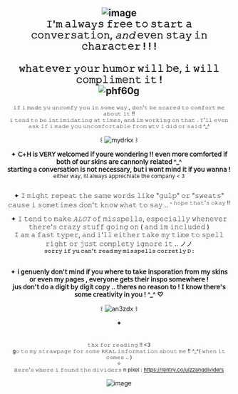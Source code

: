 <div align="center">

 ##  ![image](https://github.com/user-attachments/assets/fe80f0eb-e18c-4ad1-91c7-9f3aed51f139)<br>𝙸'𝚖 𝚊𝚕𝚠𝚊𝚢𝚜 𝚏𝚛𝚎𝚎 𝚝𝚘 𝚜𝚝𝚊𝚛𝚝 𝚊 𝚌𝚘𝚗𝚟𝚎𝚛𝚜𝚊𝚝𝚒𝚘𝚗, *𝚊𝚗𝚍* 𝚎𝚟𝚎𝚗 𝚜𝚝𝚊𝚢 𝚒𝚗 𝚌𝚑𝚊𝚛𝚊𝚌𝚝𝚎𝚛 ! ! !<br><br>𝚠𝚑𝚊𝚝𝚎𝚟𝚎𝚛 𝚢𝚘𝚞𝚛 𝚑𝚞𝚖𝚘𝚛 𝚠𝚒𝚕𝚕 𝚋𝚎, 𝚒 𝚠𝚒𝚕𝚕 𝚌𝚘𝚖𝚙𝚕𝚒𝚖𝚎𝚗𝚝 𝚒𝚝 !<br>![phf60g](https://github.com/user-attachments/assets/a7849a4c-2821-4ff7-858e-f8c0b2374cf7)






  
 <sup>𝚒𝚏 𝚒 𝚖𝚊𝚍𝚎 𝚢𝚞 𝚞𝚗𝚌𝚘𝚖𝚏𝚢 𝚢𝚘𝚞 𝚒𝚗 𝚜𝚘𝚖𝚎 𝚠𝚊𝚢 , 𝚍𝚘𝚗'𝚝 𝚋𝚎 𝚜𝚌𝚊𝚛𝚎𝚍 𝚝𝚘 𝚌𝚘𝚖𝚏𝚘𝚛𝚝 𝚖𝚎 𝚊𝚋𝚘𝚞𝚝 𝚒𝚝 !! <br> 𝚒 𝚝𝚎𝚗𝚍 𝚝𝚘 𝚋𝚎 𝚒𝚗𝚝𝚒𝚖𝚒𝚍𝚊𝚝𝚒𝚗𝚐 𝚊𝚝 𝚝𝚒𝚖𝚎𝚜, 𝚊𝚗𝚍 𝚒𝚖 𝚠𝚘𝚛𝚔𝚒𝚗𝚐 𝚘𝚗 𝚝𝚑𝚊𝚝 .  𝙸'𝚕𝚕 𝚎𝚟𝚎𝚗 𝚊𝚜𝚔 𝚒𝚏 𝚒 𝚖𝚊𝚍𝚎 𝚢𝚘𝚞 𝚞𝚗𝚌𝚘𝚖𝚏𝚘𝚛𝚝𝚊𝚋𝚕𝚎 𝚏𝚛𝚘𝚖 𝚠𝚝𝚟 𝚒 𝚍𝚒𝚍 𝚘𝚛 𝚜𝚊𝚒𝚍 ^_^

꒰ ![mydrkx](https://github.com/user-attachments/assets/e657ad79-70d1-4617-91fe-3e51dde1ba3d)
꒱

 ✦ **𝖢+𝖧 𝗂𝗌 𝖵𝖤𝖱𝖸 𝗐𝖾𝗅𝖼𝗈𝗆𝖾𝖽 𝗂𝖿 𝗒𝗈𝗎𝗋𝖾 𝗐𝗈𝗇𝖽𝖾𝗋𝗂𝗇𝗀 !! 𝖾𝗏𝖾𝗇 𝗆𝗈𝗋𝖾 𝖼𝗈𝗆𝖿𝗈𝗋𝗍𝖾𝖽 𝗂𝖿 𝖻𝗈𝗍𝗁 𝗈𝖿 𝗈𝗎𝗋 𝗌𝗄𝗂𝗇𝗌 𝖺𝗋𝖾 𝖼𝖺𝗇𝗇𝗈𝗇𝗅𝗒 𝗋𝖾𝗅𝖺𝗍𝖾𝖽 ^_^<br> 𝗌𝗍𝖺𝗋𝗍𝗂𝗇𝗀 𝖺 𝖼𝗈𝗇𝗏𝖾𝗋𝗌𝖺𝗍𝗂𝗈𝗇 𝗂𝗌 𝗇𝗈𝗍 𝗇𝖾𝖼𝖾𝗌𝗌𝖺𝗋𝗒, 𝖻𝗎𝗍 𝗂 𝗐𝗈𝗇𝗍 𝗆𝗂𝗇𝖽 𝗂𝗍 𝗂𝖿 𝗒𝗈𝗎 𝗐𝖺𝗇𝗇𝖺 !** <sup>𝖾𝗂𝗍𝗁𝖾𝗋 𝗐𝖺𝗒, 𝗂𝗅𝗅 𝖺𝗅𝗐𝖺𝗒𝗌 𝖺𝗉𝗉𝗋𝖾𝖼𝗁𝗂𝖺𝗍𝖾 𝗍𝗁𝖾 𝖼𝗈𝗆𝗉𝖺𝗇𝗒 < 3<br><br>

✦   𝙸 𝚖𝚒𝚐𝚑𝚝 𝚛𝚎𝚙𝚎𝚊𝚝 𝚝𝚑𝚎 𝚜𝚊𝚖𝚎 𝚠𝚘𝚛𝚍𝚜 𝚕𝚒𝚔𝚎 "𝚐𝚞𝚕𝚙" 𝚘𝚛 "𝚜𝚠𝚎𝚊𝚝𝚜" 𝚌𝚊𝚞𝚜𝚎 𝚒 𝚜𝚘𝚖𝚎𝚝𝚒𝚖𝚎𝚜 𝚍𝚘𝚗'𝚝 𝚔𝚗𝚘𝚠 𝚠𝚑𝚊𝚝 𝚝𝚘 𝚜𝚊𝚢 .. <sup>- 𝚑𝚘𝚙𝚎 𝚝𝚑𝚊𝚝'𝚜 𝚘𝚔𝚊𝚢 !!


 ✦     𝙸 𝚝𝚎𝚗𝚍 𝚝𝚘 𝚖𝚊𝚔𝚎 *𝙰𝙻𝙾𝚃* 𝚘𝚏 𝚖𝚒𝚜𝚜𝚙𝚎𝚕𝚕𝚜, 𝚎𝚜𝚙𝚎𝚌𝚒𝚊𝚕𝚕𝚢 𝚠𝚑𝚎𝚗𝚎𝚟𝚎𝚛 𝚝𝚑𝚎𝚛𝚎'𝚜 𝚌𝚛𝚊𝚣𝚢 𝚜𝚝𝚞𝚏𝚏 𝚐𝚘𝚒𝚗𝚐 𝚘𝚗 ( 𝚊𝚗𝚍 𝚒𝚖 𝚒𝚗𝚌𝚕𝚞𝚍𝚎𝚍 )<br>𝙸 𝚊𝚖 𝚊 𝚏𝚊𝚜𝚝 𝚝𝚢𝚙𝚎𝚛, 𝚊𝚗𝚍 𝚒'𝚕𝚕 𝚎𝚒𝚝𝚑𝚎𝚛 𝚝𝚊𝚔𝚎 𝚖𝚢 𝚝𝚒𝚖𝚎 𝚝𝚘 𝚜𝚙𝚎𝚕𝚕 𝚛𝚒𝚐𝚑𝚝 𝚘𝚛 𝚓𝚞𝚜𝚝 𝚌𝚘𝚖𝚙𝚕𝚎𝚝𝚢 𝚒𝚐𝚗𝚘𝚛𝚎 𝚒𝚝 .. ノノ<br><sup>**𝚜𝚘𝚛𝚛𝚢 𝚒𝚏 𝚢𝚞 𝚌𝚊𝚗'𝚝 𝚛𝚎𝚊𝚍 𝚖𝚢 𝚖𝚒𝚜𝚜𝚙𝚎𝚕𝚕𝚜 𝚌𝚘𝚛𝚛𝚎𝚝𝚕𝚢  𝙳 :**<sup>

<br>✦  **𝗂 𝗀𝖾𝗇𝗎𝖾𝗇𝗅𝗒 𝖽𝗈𝗇'𝗍 𝗆𝗂𝗇𝖽 𝗂𝖿 𝗒𝗈𝗎 𝗐𝗁𝖾𝗋𝖾 𝗍𝗈 𝗍𝖺𝗄𝖾 𝗂𝗇𝗌𝗉𝗈𝗋𝖺𝗍𝗂𝗈𝗇 𝖿𝗋𝗈𝗆 𝗆𝗒 𝗌𝗄𝗂𝗇𝗌 𝗈𝗋 𝖾𝗏𝖾𝗇 𝗆𝗒 𝗉𝖺𝗀𝖾𝗌 , 𝖾𝗏𝖾𝗋𝗒𝗈𝗇𝖾 𝗀𝖾𝗍𝗌 𝗍𝗁𝖾𝗂𝗋 𝗂𝗇𝗌𝗉𝗈 𝗌𝗈𝗆𝖾𝗐𝗁𝖾𝗋𝖾 !<br>𝗃𝗎𝗌 𝖽𝗈𝗇'𝗍 𝖽𝗈 𝖺 𝖽𝗂𝗀𝗂𝗍 𝖻𝗒 𝖽𝗂𝗀𝗂𝗍 𝖼𝗈𝗉𝗒 .. 𝗍𝗁𝖾𝗋𝖾𝗌 𝗇𝗈 𝗋𝖾𝖺𝗌𝗈𝗇 𝗍𝗈 ! 𝖨 𝗄𝗇𝗈𝗐 𝗍𝗁𝖾𝗋𝖾'𝗌 𝗌𝗈𝗆𝖾 𝖼𝗋𝖾𝖺𝗍𝗂𝗏𝗂𝗍𝗒 𝗂𝗇 𝗒𝗈𝗎 ! ^_^ ♡**

꒰ ![an3zdx](https://github.com/user-attachments/assets/a5cd595a-163c-4221-9894-115b42aeb325) ꒱


 
✦ <br><br><br><sup>𝚝𝚑𝚡 𝚏𝚘𝚛 𝚛𝚎𝚊𝚍𝚒𝚗𝚐 !! <3<br>g𝚘 𝚝𝚘 𝚖𝚢 𝚜𝚝𝚛𝚊𝚠𝚙𝚊𝚐𝚎 𝚏𝚘𝚛 𝚜𝚘𝚖𝚎 𝚁𝙴𝙰𝙻 𝚒𝚗𝚏𝚘𝚛𝚖𝚊𝚝𝚒𝚘𝚗 𝚊𝚋𝚘𝚞𝚝 𝚖𝚎 !! ^_^( 𝚠𝚑𝚎𝚗 𝚒𝚝 𝚌𝚘𝚖𝚎𝚜 .. )<br>✧<br>𝙷𝚎𝚛𝚎'𝚜 𝚠𝚑𝚎𝚛𝚎 𝚒 𝚏𝚘𝚞𝚗𝚍 𝚝𝚑𝚎 𝚍𝚒𝚟𝚒𝚍𝚎𝚛𝚜 n pixel : [https://rentry.co/ulzzangdividers ](https://rentry.co/ulzzang)<sup>

![image](https://github.com/user-attachments/assets/50682c32-0397-4343-83d1-dadc7365a6d8)
